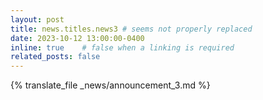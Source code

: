 ```yaml
---
layout: post
title: news.titles.news3 # seems not properly replaced
date: 2023-10-12 13:00:00-0400
inline: true    # false when a linking is required 
related_posts: false
---
```


{% translate_file _news/announcement_3.md %}
